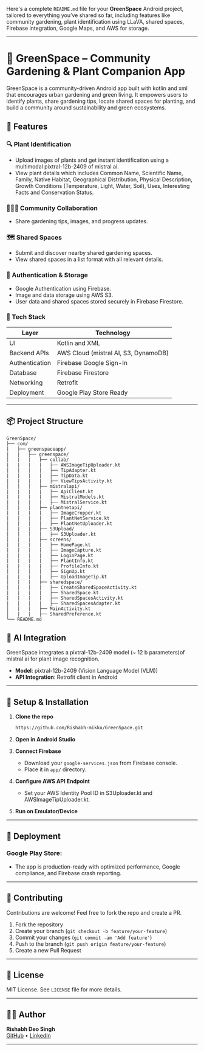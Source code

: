 Here's a complete `README.md` file for your **GreenSpace** Android project, tailored to everything you’ve shared so far, including features like community gardening, plant identification using LLaVA, shared spaces, Firebase integration, Google Maps, and AWS for storage.

---

# 🌱 GreenSpace – Community Gardening & Plant Companion App

GreenSpace is a community-driven Android app built with kotlin and xml that encourages urban gardening and green living. It empowers users to identify plants, share gardening tips, locate shared spaces for planting, and build a community around sustainability and green ecosystems.

## 📱 Features

### 🔍 Plant Identification
- Upload images of plants and get instant identification using a multimodal pixtral-12b-2409 of mistral ai.
- View plant details which includes Common Name, Scientific Name, Family, Native Habitat, Geographical Distribution, Physical Description, Growth Conditions (Temperature, Light, Water, Soil), Uses, Interesting Facts and Conservation Status.

### 🧑‍🤝‍🧑 Community Collaboration
- Share gardening tips, images, and progress updates.

### 🗺️ Shared Spaces
- Submit and discover nearby shared gardening spaces.
- View shared spaces in a list format with all relevant details.

### 🔐 Authentication & Storage
- Google Authentication using Firebase.
- Image and data storage using AWS S3.
- User data and shared spaces stored securely in Firebase Firestore.

### 🚀 Tech Stack

| Layer          | Technology                             |
|----------------|----------------------------------------|
| UI             | Kotlin and XML                       |
| Backend APIs   | AWS Cloud (mistral AI, S3, DynamoDB)            |
| Authentication | Firebase Google Sign-In                |
| Database       | Firebase Firestore                     |
| Networking     | Retrofit                               |
| Deployment     | Google Play Store Ready                |

---

## 📦 Project Structure

```
GreenSpace/
├── com/
|   ├── greenspaceapp/
|   |   ├── greenspace/
│   |   |   ├── collab/
|   |   |   |   ├── AWSImageTipUploader.kt
|   |   |   |   ├── TipAdapter.kt
|   |   |   |   ├── TipData.kt
|   |   |   |   ├── ViewTipsActivity.kt
│   |   |   ├── mistralapi/
|   |   |   |   ├── ApiClient.kt
|   |   |   |   ├── MistralModels.kt
|   |   |   |   ├── MistralService.kt
│   |   |   ├── plantnetapi/
|   |   |   |   ├── ImageCropper.kt
|   |   |   |   ├── PlantNetService.kt
|   |   |   |   ├── PlantNetUploader.kt
│   |   |   ├── S3Upload/
|   |   |   |   ├── S3Uploader.kt
│   |   |   ├── screens/
|   |   |   |   ├── HomePage.kt
|   |   |   |   ├── ImageCapture.kt
|   |   |   |   ├── LoginPage.kt
|   |   |   |   ├── PlantInfo.kt
|   |   |   |   ├── ProfileInfo.kt
|   |   |   |   ├── SignUp.kt
|   |   |   |   ├── UploadImageTip.kt
│   |   |   ├── sharedspace/
|   |   |   |   ├── CreateSharedSpaceActivity.kt
|   |   |   |   ├── SharedSpace.kt
|   |   |   |   ├── SharedSpacesActivity.kt
|   |   |   |   ├── SharedSpacesAdapter.kt
│   |   |   ├── MainActivity.kt
│   |   |   ├── SharedPreference.kt
└── README.md
```

## 🧠 AI Integration

GreenSpace integrates a pixtral-12b-2409 model (~ 12 b parameters)of mistral ai for plant image recognition.

- **Model**: pixtral-12b-2409 (Vision Language Model (VLM))
- **API Integration**: Retrofit client in Android

---

## 🔧 Setup & Installation

1. **Clone the repo**
   ```bash
   https://github.com/Rishabh-mikku/GreenSpace.git
   ```

2. **Open in Android Studio**

3. **Connect Firebase**
   - Download your `google-services.json` from Firebase console.
   - Place it in `app/` directory.

4. **Configure AWS API Endpoint**
   - Set your AWS Identity Pool ID in S3Uploader.kt and AWSImageTipUploader.kt.

5. **Run on Emulator/Device**

---

## 🚀 Deployment

### Google Play Store:
- The app is production-ready with optimized performance, Google compliance, and Firebase crash reporting.

---

## 🤝 Contributing

Contributions are welcome! Feel free to fork the repo and create a PR.

1. Fork the repository
2. Create your branch (`git checkout -b feature/your-feature`)
3. Commit your changes (`git commit -am 'Add feature'`)
4. Push to the branch (`git push origin feature/your-feature`)
5. Create a new Pull Request

---

## 📜 License

MIT License. See `LICENSE` file for more details.

---

## 👨‍💻 Author

**Rishabh Deo Singh**  
[GitHub](https://github.com/Rishabh-mikku) • [LinkedIn](https://linkedin.com/in/rishabh-swe)

---

```
